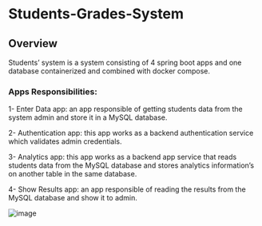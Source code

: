 # Students-Grades-System

## Overview
Students’ system is a system consisting of 4 spring boot apps and one database containerized and combined with docker compose.

### Apps Responsibilities:
1-	Enter Data app: an app responsible of getting students data from the system admin and store it in a MySQL database.

2-	Authentication app: this app works as a backend authentication service which validates admin credentials.

3-	Analytics app: this app works as a backend app service that reads students data from the MySQL database and stores analytics information’s on another table in the same database.

4-	Show Results app: an app responsible of reading the results from the MySQL database and show it to admin.

![image](https://user-images.githubusercontent.com/77506711/194639866-12aede41-8878-45de-847b-f388d7c699d6.png)
